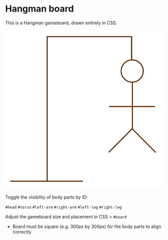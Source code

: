 # Hangman board

This is a Hangman gameboard, drawn entirely in CSS.

![hangman gameboard](hangman.png "Hangman gameboard")

Toggle the visibility of body parts by ID:

`#head`
`#torso`
`#left-arm`
`#right-arm`
`#left-leg`
`#right-leg`

Adjust the gameboard size and placement in CSS > `#board`

* Board must be square (e.g. 300px by 300px) for the body parts to align correctly

